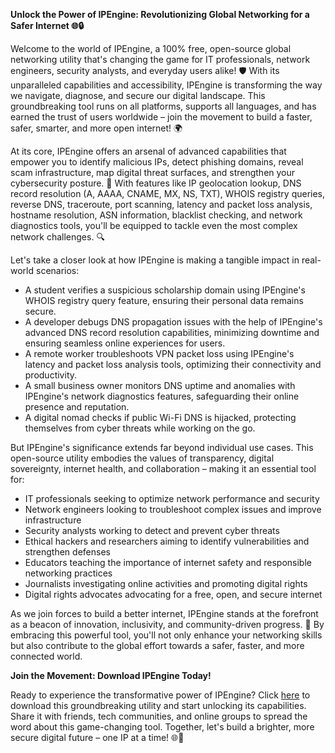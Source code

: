 **Unlock the Power of IPEngine: Revolutionizing Global Networking for a Safer Internet 🌐🔒**

Welcome to the world of IPEngine, a 100% free, open-source global networking utility that's changing the game for IT professionals, network engineers, security analysts, and everyday users alike! 🛡️ With its unparalleled capabilities and accessibility, IPEngine is transforming the way we navigate, diagnose, and secure our digital landscape. This groundbreaking tool runs on all platforms, supports all languages, and has earned the trust of users worldwide – join the movement to build a faster, safer, smarter, and more open internet! 🌍

At its core, IPEngine offers an arsenal of advanced capabilities that empower you to identify malicious IPs, detect phishing domains, reveal scam infrastructure, map digital threat surfaces, and strengthen your cybersecurity posture. 🔐 With features like IP geolocation lookup, DNS record resolution (A, AAAA, CNAME, MX, NS, TXT), WHOIS registry queries, reverse DNS, traceroute, port scanning, latency and packet loss analysis, hostname resolution, ASN information, blacklist checking, and network diagnostics tools, you'll be equipped to tackle even the most complex network challenges. 🔍

Let's take a closer look at how IPEngine is making a tangible impact in real-world scenarios:

*   A student verifies a suspicious scholarship domain using IPEngine's WHOIS registry query feature, ensuring their personal data remains secure.
*   A developer debugs DNS propagation issues with the help of IPEngine's advanced DNS record resolution capabilities, minimizing downtime and ensuring seamless online experiences for users.
*   A remote worker troubleshoots VPN packet loss using IPEngine's latency and packet loss analysis tools, optimizing their connectivity and productivity.
*   A small business owner monitors DNS uptime and anomalies with IPEngine's network diagnostics features, safeguarding their online presence and reputation.
*   A digital nomad checks if public Wi-Fi DNS is hijacked, protecting themselves from cyber threats while working on the go.

But IPEngine's significance extends far beyond individual use cases. This open-source utility embodies the values of transparency, digital sovereignty, internet health, and collaboration – making it an essential tool for:

*   IT professionals seeking to optimize network performance and security
*   Network engineers looking to troubleshoot complex issues and improve infrastructure
*   Security analysts working to detect and prevent cyber threats
*   Ethical hackers and researchers aiming to identify vulnerabilities and strengthen defenses
*   Educators teaching the importance of internet safety and responsible networking practices
*   Journalists investigating online activities and promoting digital rights
*   Digital rights advocates advocating for a free, open, and secure internet

As we join forces to build a better internet, IPEngine stands at the forefront as a beacon of innovation, inclusivity, and community-driven progress. 🚀 By embracing this powerful tool, you'll not only enhance your networking skills but also contribute to the global effort towards a safer, faster, and more connected world.

**Join the Movement: Download IPEngine Today!**

Ready to experience the transformative power of IPEngine? Click [here](https://www.ipengine.xyz) to download this groundbreaking utility and start unlocking its capabilities. Share it with friends, tech communities, and online groups to spread the word about this game-changing tool. Together, let's build a brighter, more secure digital future – one IP at a time! 🌐📡